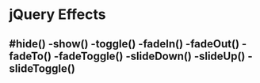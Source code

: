 # jQuery Effects
#hide()
-show()
-toggle()
-fadeIn()
-fadeOut()
-fadeTo()
-fadeToggle()
-slideDown()
-slideUp()
-slideToggle()
-
